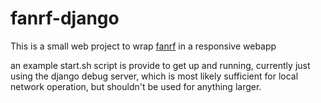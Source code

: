 # fanrf-django

This is a small web project to wrap [fanrf](https://github.com/tylerwhall/fanrf) in a responsive webapp

an example start.sh script is provide to get up and running, currently just using the django debug server, which is most likely sufficient for local network operation, but shouldn't be used for anything larger.